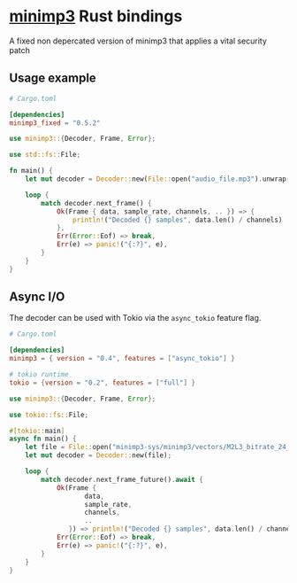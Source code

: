 # [minimp3](//github.com/lieff/minimp3) Rust bindings

A fixed non depercated version of minimp3 that applies a vital security patch
## Usage example

```toml
# Cargo.toml

[dependencies]
minimp3_fixed = "0.5.2"
```

```rust
use minimp3::{Decoder, Frame, Error};

use std::fs::File;

fn main() {
    let mut decoder = Decoder::new(File::open("audio_file.mp3").unwrap());

    loop {
        match decoder.next_frame() {
            Ok(Frame { data, sample_rate, channels, .. }) => {
                println!("Decoded {} samples", data.len() / channels)
            },
            Err(Error::Eof) => break,
            Err(e) => panic!("{:?}", e),
        }
    }
}
```

## Async I/O

The decoder can be used with Tokio via the `async_tokio` feature flag.

```toml
# Cargo.toml

[dependencies]
minimp3 = { version = "0.4", features = ["async_tokio"] }

# tokio runtime
tokio = {version = "0.2", features = ["full"] }
```

```rust
use minimp3::{Decoder, Frame, Error};

use tokio::fs::File;

#[tokio::main]
async fn main() {
    let file = File::open("minimp3-sys/minimp3/vectors/M2L3_bitrate_24_all.bit").await.unwrap();
    let mut decoder = Decoder::new(file);

    loop {
        match decoder.next_frame_future().await {
            Ok(Frame {
                   data,
                   sample_rate,
                   channels,
                   ..
               }) => println!("Decoded {} samples", data.len() / channels),
            Err(Error::Eof) => break,
            Err(e) => panic!("{:?}", e),
        }
    }
}
```
